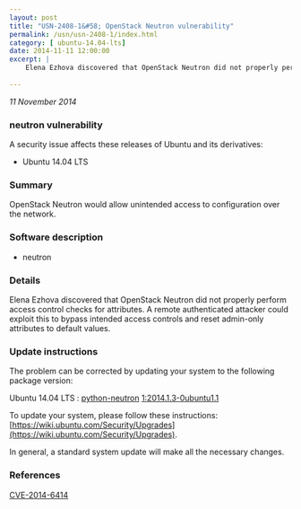 ```yaml
---
layout: post
title: "USN-2408-1&#58; OpenStack Neutron vulnerability"
permalink: /usn/usn-2408-1/index.html
category: [ ubuntu-14.04-lts]
date: 2014-11-11 12:00:00
excerpt: |
    Elena Ezhova discovered that OpenStack Neutron did not properly perform access control checks for attributes. A remote authenticated attacker could exploit this to bypass intended access controls and reset admin-only attributes to default values. 
    
--- 
```

 
 

*11 November 2014*

### neutron vulnerability

A security issue affects these releases of Ubuntu and its derivatives:

* Ubuntu 14.04 LTS

### Summary

OpenStack Neutron would allow unintended access to configuration over the network.

### Software description

* neutron 

### Details

Elena Ezhova discovered that OpenStack Neutron did not properly perform access control checks for attributes. A remote authenticated attacker could exploit this to bypass intended access controls and reset admin-only attributes to default values. 

### Update instructions

The problem can be corrected by updating your system to the following package version:

Ubuntu 14.04 LTS
 : [python-neutron](https://launchpad.net/ubuntu/+source/neutron) <span> [1:2014.1.3-0ubuntu1.1](https://launchpad.net/ubuntu/+source/neutron/1:2014.1.3-0ubuntu1.1) </span> 

To update your system, please follow these instructions: [https://wiki.ubuntu.com/Security/Upgrades](https://wiki.ubuntu.com/Security/Upgrades).

In general, a standard system update will make all the necessary changes. 

### References

 
 [CVE-2014-6414](http://people.ubuntu.com/~ubuntu-security/cve/CVE-2014-6414)
 

